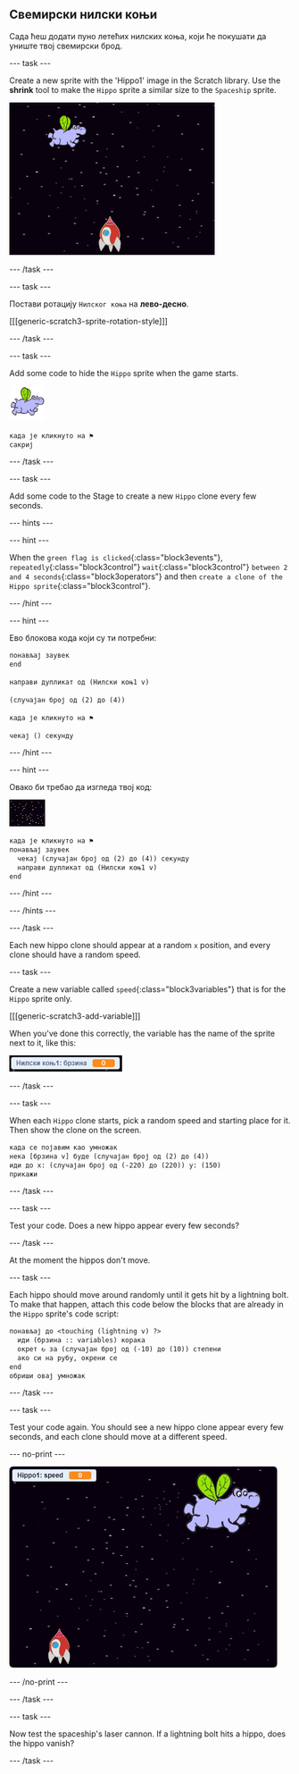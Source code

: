 ## Свемирски нилски коњи

Сада ћеш додати пуно летећих нилских коња, који ће покушати да униште твој свемирски брод.

\--- task \---

Create a new sprite with the 'Hippo1' image in the Scratch library. Use the **shrink** tool to make the `Hippo` sprite a similar size to the `Spaceship` sprite.

![снимак екрана](images/invaders-hippo.png)

\--- /task \---

\--- task \---

Постави ротацију `Нилског коња` на **лево-десно**.

[[[generic-scratch3-sprite-rotation-style]]]

\--- /task \---

\--- task \---

Add some code to hide the `Hippo` sprite when the game starts.

![лик нилског коња](images/hippo-sprite.png)

```blocks3
када је кликнуто на ⚑
сакриј
```

\--- /task \---

\--- task \---

Add some code to the Stage to create a new `Hippo` clone every few seconds.

\--- hints \---

\--- hint \---

When the `green flag is clicked`{:class="block3events"}, `repeatedly`{:class="block3control"} `wait`{:class="block3control"} `between 2 and 4 seconds`{:class="block3operators"} and then `create a clone of the Hippo sprite`{:class="block3control"}.

\--- /hint \---

\--- hint \---

Ево блокова кода који су ти потребни:

```blocks3
понављај заувек
end

направи дупликат од (Нилски коњ1 v)

(случајан број од (2) до (4))

када је кликнуто на ⚑

чекај () секунду
```

\--- /hint \---

\--- hint \---

Овако би требао да изгледа твој код:

![лик позорнице](images/stage-sprite.png)

```blocks3
када је кликнуто на ⚑
понављај заувек 
  чекај (случајан број од (2) до (4)) секунду
  направи дупликат од (Нилски коњ1 v)
end
```

\--- /hint \---

\--- /hints \---

\--- /task \---

Each new hippo clone should appear at a random `x` position, and every clone should have a random speed.

\--- task \---

Create a new variable called `speed`{:class="block3variables"} that is for the `Hippo` sprite only.

[[[generic-scratch3-add-variable]]]

When you've done this correctly, the variable has the name of the sprite next to it, like this:

![снимак екрана](images/invaders-var-test.png)

\--- /task \---

\--- task \---

When each `Hippo` clone starts, pick a random speed and starting place for it. Then show the clone on the screen.

```blocks3
када се појавим као умножак
нека [брзина v] буде (случајан број од (2) до (4))
иди до x: (случајан број од (-220) до (220)) y: (150)
прикажи
```

\--- /task \---

\--- task \---

Test your code. Does a new hippo appear every few seconds?

\--- /task \---

At the moment the hippos don't move.

\--- task \---

Each hippo should move around randomly until it gets hit by a lightning bolt. To make that happen, attach this code below the blocks that are already in the `Hippo` sprite's code script:

```blocks3
понављај до <touching (lightning v) ?> 
  иди (брзина :: variables) корака
  окрет ↻ за (случајан број од (-10) до (10)) степени
  ако си на рубу, окрени се
end
обриши овај умножак
```

\--- /task \---

\--- task \---

Test your code again. You should see a new hippo clone appear every few seconds, and each clone should move at a different speed.

\--- no-print \---

![снимак екрана](images/hippo-clones.gif)

\--- /no-print \---

\--- /task \---

\--- task \---

Now test the spaceship's laser cannon. If a lightning bolt hits a hippo, does the hippo vanish?

\--- /task \---